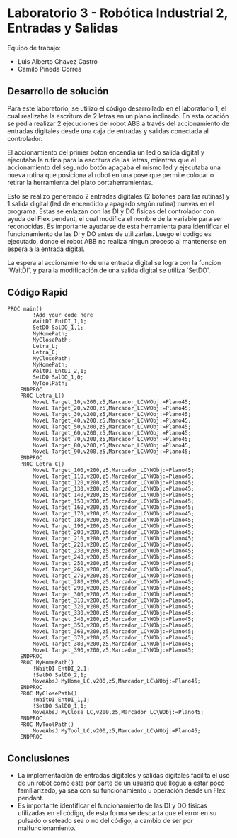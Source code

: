 # Laboratorio 3 - Robótica Industrial 2, Entradas y Salidas
Equipo de trabajo: 
- Luis Alberto Chavez Castro
- Camilo Pineda Correa

## Desarrollo de solución

Para este laboratorio, se utilizo el código desarrollado en el laboratorio 1, el cual realizaba la escritura de 2 letras en un plano inclinado. En esta ocación se pedia realizar 2 ejecuciones del robot ABB a través del accionamiento de entradas digitales desde una caja de entradas y salidas conectada al controlador.

El accionamiento del primer boton encendia un led o salida digital y ejecutaba la rutina para la escritura de las letras, mientras que el accionamiento del segundo botón apagaba el mismo led y ejecutaba una nueva rutina que posiciona al robot en una pose que permite colocar o retirar la herramienta del plato portaherramientas.

Esto se realizo generando 2 entradas digitales (2 botones para las rutinas) y 1 salida digital (led de encendido y apagado según rutina) nuevas en el programa. Estas se enlazan con las DI y DO fisicas del controlador con ayuda del Flex pendant, el cual modifica el nombre de la variable para ser reconocidas. Es importante ayudarse de esta herramienta para identificar el funcionamiento de las DI y DO antes de utilizarlas. Luego el codigo es ejecutado, donde el robot ABB no realiza ningun proceso al mantenerse en espera a la entrada digital.

La espera al accionamiento de una entrada digital se logra con la funcion 'WaitDI', y para la modificación de una salida digital se utiliza 'SetDO'. 


## Código Rapid
```rapid
PROC main()
        !Add your code here
        WaitDI EntDI_1,1;
        SetDO SalDO_1,1;
        MyHomePath;
        MyClosePath;
        Letra_L;
        Letra_C;
        MyClosePath;
        MyHomePath;
        WaitDI EntDI_2,1;
        SetDO SalDO_1,0;
        MyToolPath;
    ENDPROC
    PROC Letra_L()
        MoveL Target_10,v200,z5,Marcador_LC\WObj:=Plano45;
        MoveL Target_20,v200,z5,Marcador_LC\WObj:=Plano45;
        MoveL Target_30,v200,z5,Marcador_LC\WObj:=Plano45;
        MoveL Target_40,v200,z5,Marcador_LC\WObj:=Plano45;
        MoveL Target_50,v200,z5,Marcador_LC\WObj:=Plano45;
        MoveL Target_60,v200,z5,Marcador_LC\WObj:=Plano45;
        MoveL Target_70,v200,z5,Marcador_LC\WObj:=Plano45;
        MoveL Target_80,v200,z5,Marcador_LC\WObj:=Plano45;
        MoveL Target_90,v200,z5,Marcador_LC\WObj:=Plano45;
    ENDPROC
    PROC Letra_C()
        MoveL Target_100,v200,z5,Marcador_LC\WObj:=Plano45;
        MoveL Target_110,v200,z5,Marcador_LC\WObj:=Plano45;
        MoveL Target_120,v200,z5,Marcador_LC\WObj:=Plano45;
        MoveL Target_130,v200,z5,Marcador_LC\WObj:=Plano45;
        MoveL Target_140,v200,z5,Marcador_LC\WObj:=Plano45;
        MoveL Target_150,v200,z5,Marcador_LC\WObj:=Plano45;
        MoveL Target_160,v200,z5,Marcador_LC\WObj:=Plano45;
        MoveL Target_170,v200,z5,Marcador_LC\WObj:=Plano45;
        MoveL Target_180,v200,z5,Marcador_LC\WObj:=Plano45;
        MoveL Target_190,v200,z5,Marcador_LC\WObj:=Plano45;
        MoveL Target_200,v200,z5,Marcador_LC\WObj:=Plano45;
        MoveL Target_210,v200,z5,Marcador_LC\WObj:=Plano45;
        MoveL Target_220,v200,z5,Marcador_LC\WObj:=Plano45;
        MoveL Target_230,v200,z5,Marcador_LC\WObj:=Plano45;
        MoveL Target_240,v200,z5,Marcador_LC\WObj:=Plano45;
        MoveL Target_250,v200,z5,Marcador_LC\WObj:=Plano45;
        MoveL Target_260,v200,z5,Marcador_LC\WObj:=Plano45;
        MoveL Target_270,v200,z5,Marcador_LC\WObj:=Plano45;
        MoveL Target_280,v200,z5,Marcador_LC\WObj:=Plano45;
        MoveL Target_290,v200,z5,Marcador_LC\WObj:=Plano45;
        MoveL Target_300,v200,z5,Marcador_LC\WObj:=Plano45;
        MoveL Target_310,v200,z5,Marcador_LC\WObj:=Plano45;
        MoveL Target_320,v200,z5,Marcador_LC\WObj:=Plano45;
        MoveL Target_330,v200,z5,Marcador_LC\WObj:=Plano45;
        MoveL Target_340,v200,z5,Marcador_LC\WObj:=Plano45;
        MoveL Target_350,v200,z5,Marcador_LC\WObj:=Plano45;
        MoveL Target_360,v200,z5,Marcador_LC\WObj:=Plano45;
        MoveL Target_370,v200,z5,Marcador_LC\WObj:=Plano45;
        MoveL Target_380,v200,z5,Marcador_LC\WObj:=Plano45;
        MoveL Target_390,v200,z5,Marcador_LC\WObj:=Plano45;
    ENDPROC
    PROC MyHomePath()
        !WaitDI EntDI_2,1;
        !SetDO SalDO_2,1;
        MoveAbsJ MyHome_LC,v200,z5,Marcador_LC\WObj:=Plano45;
    ENDPROC
    PROC MyClosePath()
        !WaitDI EntDI_1,1;
        !SetDO SalDO_1,1;
        MoveAbsJ MyClose_LC,v200,z5,Marcador_LC\WObj:=Plano45;
    ENDPROC
    PROC MyToolPath()
        MoveAbsJ MyTool_LC,v200,z5,Marcador_LC\WObj:=Plano45;
    ENDPROC
```


## Conclusiones
* La implementación de entradas digitales y salidas digitales facilita el uso de un robot como este por parte de un usuario que llegue a estar poco familiarizado, ya sea con su funcionamiento u operación desde un Flex pendant.
* Es importante identificar el funcionamiento de las DI y DO físicas utilizadas en el código, de esta forma se descarta que el error en su pulsado o seteado sea o no del código, a cambio de ser por malfuncionamiento.

